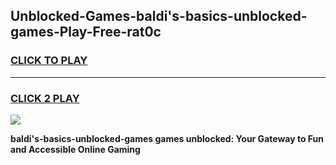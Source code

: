 
## Unblocked-Games-baldi's-basics-unblocked-games-Play-Free-rat0c
<h3>
<a href="https://premium76.site?title=baldi's-basics-unblocked-games&ref=22A">CLICK TO PLAY</a></h3>
<hr>

<h3>
<a href="https://premium76.site?title=baldi's-basics-unblocked-games&ref=22A">CLICK 2 PLAY</a>
  
</h3>

<a href="https://premium76.site?title=baldi's-basics-unblocked-games&ref=22A"><img src="https://clearcache.store/games.png"></a>


**baldi's-basics-unblocked-games games unblocked: Your Gateway to Fun and Accessible Online Gaming**
